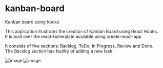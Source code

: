 # kanban-board
Kanban board using hooks

This application illustrates the creation of Kanban Board using React Hooks.
It is built over the react-boilerplate available using create-react-app.

It consists of five sections: Backlog, ToDo, In Progress, Review and Done.
The Backlog section has facility of adding a new task.

![image](https://user-images.githubusercontent.com/20623007/110312557-41c04200-802b-11eb-8196-e704c9ebef69.png)
![image](https://user-images.githubusercontent.com/20623007/110312691-6b796900-802b-11eb-9509-cf18ac52f7b3.png)
